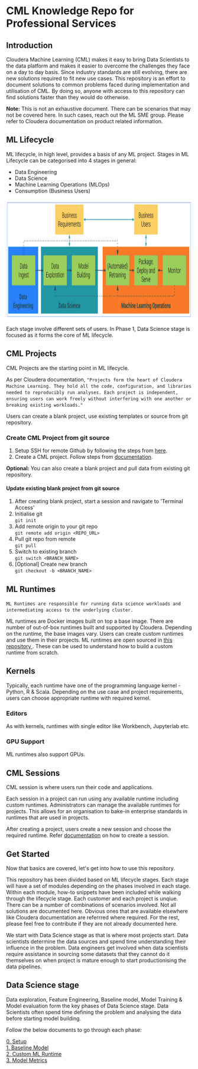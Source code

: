 # CML Knowledge Repo for Professional Services

## Introduction

Cloudera Machine Learning (CML) makes it easy to bring Data Scientists to the data platform and makes it easier to overcome the challenges they face on a day to day basis. Since industry standards are still evolving, there are new solutions required to fit new use cases. This repository is an effort to document solutions to common problems faced during implementation and utilisation of CML. By doing so, anyone with access to this repository can find solutions faster than they would do otherwise.

<div class="alert alert-block alert-info">
<b>Note:</b> This is not an exhaustive document. There can be scenarios that may not be covered here. In such cases, reach out the ML SME group. Please refer to Cloudera documentation on product related information.
</div>

## ML Lifecycle

ML lifecycle, in high level, provides a basis of any ML project. Stages in ML Lifecycle can be categorised into 4 stages in general:
* Data Engineering
* Data Science
* Machine Learning Operations (MLOps)
* Consumption (Business Users)

<img src="docs/ml_lifecycle_vanilla.png" width="650" height="325">

Each stage involve different sets of users. In Phase 1, Data Science stage is focused as it forms the core of ML lifecycle.

## CML Projects

CML Projects are the starting point in ML lifecycle.

As per Cloudera documentation, `"Projects form the heart of Cloudera Machine Learning. They hold all the code, configuration, and libraries needed to reproducibly run analyses. Each project is independent, ensuring users can work freely without interfering with one another or breaking existing workloads."`

Users can create a blank project, use existing templates or source from git repository.

### Create CML Project from git source

1. Setup SSH for remote Github by following the steps from [here](https://docs.cloudera.com/machine-learning/cloud/security/topics/ml-adding-ssh-key-to-github.html).
2. Create a CML project. Follow steps from [documentation](https://docs.cloudera.com/machine-learning/cloud/projects/topics/ml-creating-a-project-with-runtimes-c.html).

<div class="alert alert-block alert-info">
<b>Optional:</b> You can also create a blank project and pull data from existing git repository.
</div>

#### Update existing blank project from git source

1. After creating blank project, start a session and navigate to 'Terminal Access'<br>
2. Initialise git<br>
`git init`<br>
3. Add remote origin to your git repo<br>
`git remote add origin <REPO_URL>`<br>
4. Pull git repo from remote<br>
`git pull`<br>
5. Switch to existing branch<br>
`git switch <BRANCH_NAME>`<br>
6. \[Optional\] Create new branch<br>
`git checkout -b <BRANCH_NAME>`<br>

## ML Runtimes

`ML Runtimes are responsible for running data science workloads and intermediating access to the underlying cluster.`

ML runtimes are Docker images built on top a base image. There are number of out-of-box runtimes built and supported by Cloudera. Depending on the runtime, the base images vary. Users can create custom runtimes and use them in their projects. ML runtimes are open sourced in [this repository ](https://github.com/cloudera/ml-runtimes). These can be used to understand how to build a custom runtime from scratch.

## Kernels

Typically, each runtime have one of the programming language kernel - Python, R & Scala. Depending on the use case and project requirements, users can choose appropriate runtime with required kernel.

### Editors

As with kernels, runtimes with single editor like Workbench, Jupyterlab etc.

### GPU Support

ML runtimes also support GPUs.

## CML Sessions

CML session is where users run their code and applications.

Each session in a project can run using any available runtime including custom runtimes. Administrators can manage the available runtimes for projects. This allows for an organisation to bake-in enterprise standards in runtimes that are used in projects.

After creating a project, users create a new session and choose the required runtime. Refer [documentation](https://docs.cloudera.com/machine-learning/cloud/projects/topics/ml-launch-a-session.html) on how to create a session.

## Get Started

Now that basics are covered, let's get into how to use this repository.

This repository has been divided based on ML lifecycle stages. Each stage will have a set of modules depending on the phases involved in each stage. Within each module, how-to snippets have been included while walking through the lifecycle stage. Each customer and each project is unqiue. There can be a number of combinations of scenarios involved. Not all solutions are documented here. Obvious ones that are available elsewhere like Cloudera documentation are referrred where required. For the rest, please feel free to contribute if they are not already documented here.

We start with Data Science stage as that is where most projects start. Data scientists determine the data sources and spend time understanding their influence in the problem. Data engineers get involved when data scientists require assistance in sourcing some datasets that they cannot do it themselves on when project is mature enough to start productionising the data pipelines.

## Data Science stage

Data exploration, Feature Engineering, Baseline model, Model Training & Model evaluation form the key phases of Data Science stage. Data Scientists often spend time defining the problem and analysing the data before starting model building.

Follow the below documents to go through each phase:

[0. Setup](../notebooks/0_Setup.ipynb)<br>
[1. Baseline Model](../notebooks/1_Baseline_Model.ipynb)<br>
[2. Custom ML Runtime](../notebooks/2_Custom_ML_Runtime.ipynb)<br>
[3. Model Metrics](../notebooks/3_Model_Metrics.ipynb)